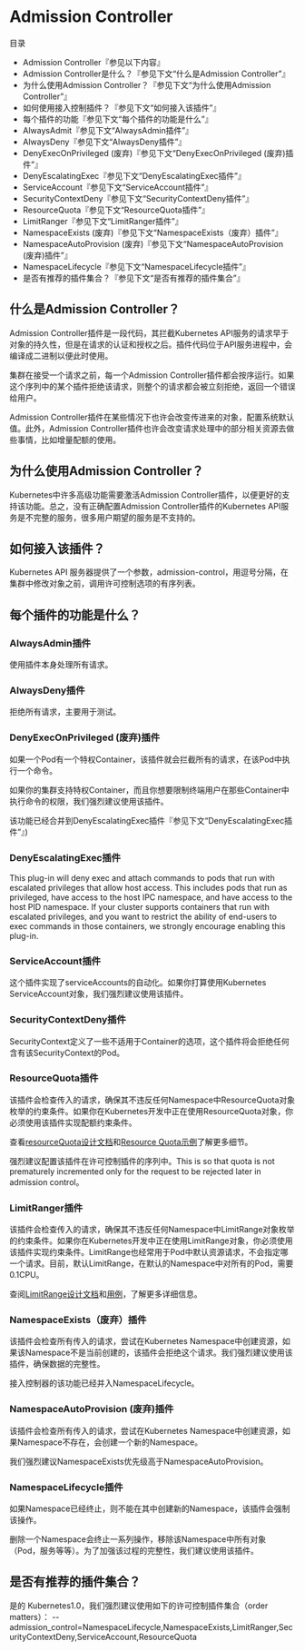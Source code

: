 # **Admission Controller**
目录
- Admission Controller『参见以下内容』
 - Admission Controller是什么？『参见下文“什么是Admission Controller”』
 - 为什么使用Admission Controller？『参见下文“为什么使用Admission Controller”』
 - 如何使用接入控制插件？『参见下文“如何接入该插件”』
 - 每个插件的功能『参见下文“每个插件的功能是什么”』
 - AlwaysAdmit『参见下文“AlwaysAdmin插件”』
 - AlwaysDeny『参见下文“AlwaysDeny插件”』
 - DenyExecOnPrivileged (废弃)『参见下文“DenyExecOnPrivileged (废弃)插件”』
 - DenyEscalatingExec『参见下文“DenyEscalatingExec插件”』
 - ServiceAccount『参见下文“ServiceAccount插件”』
 - SecurityContextDeny『参见下文“SecurityContextDeny插件”』
 - ResourceQuota『参见下文“ResourceQuota插件”』
 - LimitRanger『参见下文“LimitRanger插件”』
 - NamespaceExists (废弃)『参见下文“NamespaceExists（废弃）插件”』
 - NamespaceAutoProvision (废弃)『参见下文“NamespaceAutoProvision (废弃)插件”』
 - NamespaceLifecycle『参见下文“NamespaceLifecycle插件”』
 - 是否有推荐的插件集合？『参见下文“是否有推荐的插件集合”』

## **什么是Admission Controller？**
Admission Controller插件是一段代码，其拦截Kubernetes API服务的请求早于对象的持久性，但是在请求的认证和授权之后。插件代码位于API服务进程中，会编译成二进制以便此时使用。

集群在接受一个请求之前，每一个Admission Controller插件都会按序运行。如果这个序列中的某个插件拒绝该请求，则整个的请求都会被立刻拒绝，返回一个错误给用户。

Admission Controller插件在某些情况下也许会改变传进来的对象，配置系统默认值。此外，Admission Controller插件也许会改变请求处理中的部分相关资源去做些事情，比如增量配额的使用。

## **为什么使用Admission Controller？**
Kubernetes中许多高级功能需要激活Admission Controller插件，以便更好的支持该功能。总之，没有正确配置Admission Controller插件的Kubernetes API服务是不完整的服务，很多用户期望的服务是不支持的。

## **如何接入该插件？**
Kubernetes API 服务器提供了一个参数，admission-control，用逗号分隔，在集群中修改对象之前，调用许可控制选项的有序列表。

## **每个插件的功能是什么？**
### ****AlwaysAdmin插件****
使用插件本身处理所有请求。

### ****AlwaysDeny插件****
拒绝所有请求，主要用于测试。

### ****DenyExecOnPrivileged (废弃)插件****
如果一个Pod有一个特权Container，该插件就会拦截所有的请求，在该Pod中执行一个命令。

如果你的集群支持特权Container，而且你想要限制终端用户在那些Container中执行命令的权限，我们强烈建议使用该插件。

该功能已经合并到DenyEscalatingExec插件『参见下文“DenyEscalatingExec插件”』)

### ****DenyEscalatingExec插件****
This plug-in will deny exec and attach commands to pods that run with escalated privileges that allow host access. This includes pods that run as privileged, have access to the host IPC namespace, and have access to the host PID namespace.
If your cluster supports containers that run with escalated privileges, and you want to restrict the ability of end-users to exec commands in those containers, we strongly encourage enabling this plug-in.

### ****ServiceAccount插件****
这个插件实现了serviceAccounts的自动化。如果你打算使用Kubernetes ServiceAccount对象，我们强烈建议使用该插件。

### ****SecurityContextDeny插件****

SecurityContext定义了一些不适用于Container的选项，这个插件将会拒绝任何含有该SecurityContext的Pod。

### ****ResourceQuota插件****

该插件会检查传入的请求，确保其不违反任何Namespace中ResourceQuota对象枚举的约束条件。如果你在Kubernetes开发中正在使用ResourceQuota对象，你必须使用该插件实现配额约束条件。

查看[resourceQuota设计文档]()和[Resource Quota示例]()了解更多细节。

强烈建议配置该插件在许可控制插件的序列中。This is so that quota is not prematurely incremented only for the request to be rejected later in admission control。

### ****LimitRanger插件****

该插件会检查传入的请求，确保其不违反任何Namespace中LimitRange对象枚举的约束条件。如果你在Kubernetes开发中正在使用LimitRange对象，你必须使用该插件实现约束条件。LimitRange也经常用于Pod中默认资源请求，不会指定哪一个请求。目前，默认LimitRange，在默认的Namespace中对所有的Pod，需要0.1CPU。

查阅[LimitRange设计文档]()和[用例]()，了解更多详细信息。

### ****NamespaceExists（废弃）插件****
该插件会检查所有传入的请求，尝试在Kubernetes Namespace中创建资源，如果该Namespace不是当前创建的，该插件会拒绝这个请求。我们强烈建议使用该插件，确保数据的完整性。

接入控制器的该功能已经并入NamespaceLifecycle。

### ****NamespaceAutoProvision (废弃)插件****

该插件会检查所有传入的请求，尝试在Kubernetes Namespace中创建资源，如果Namespace不存在，会创建一个新的Namespace。

我们强烈建议NamespaceExists优先级高于NamespaceAutoProvision。

### ****NamespaceLifecycle插件****
如果Namespace已经终止，则不能在其中创建新的Namespace，该插件会强制该操作。

删除一个Namespace会终止一系列操作，移除该Namespace中所有对象（Pod，服务等等）。为了加强该过程的完整性，我们建议使用该插件。

## **是否有推荐的插件集合？**

是的
Kubernetes1.0，我们强烈建议使用如下的许可控制插件集合（order matters）：
--admission_control=NamespaceLifecycle,NamespaceExists,LimitRanger,SecurityContextDeny,ServiceAccount,ResourceQuota
